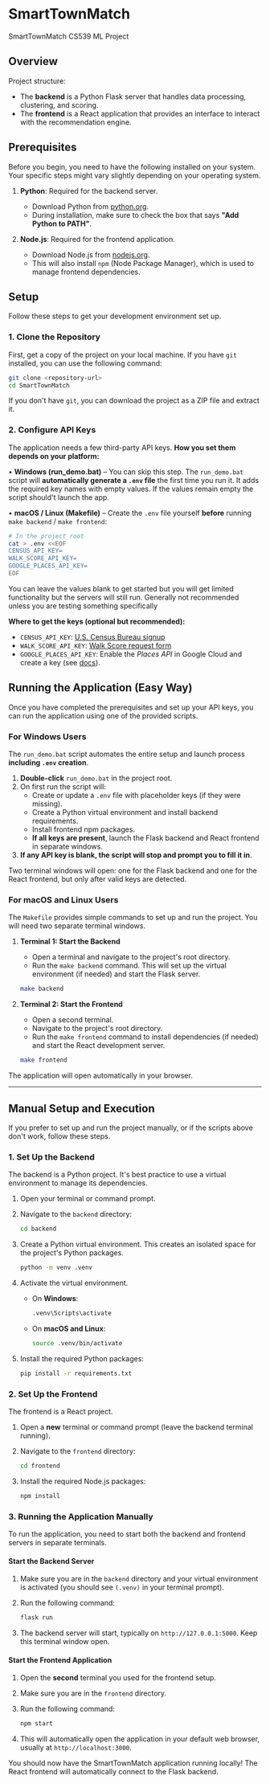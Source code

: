 # SmartTownMatch

SmartTownMatch CS539 ML Project

## Overview

Project structure:

- The **backend** is a Python Flask server that handles data processing, clustering, and scoring.
- The **frontend** is a React application that provides an interface to interact with the recommendation engine.

## Prerequisites

Before you begin, you need to have the following installed on your system. Your specific steps might vary slightly depending on your operating system.

1. **Python**: Required for the backend server.
    - Download Python from [python.org](https://www.python.org/downloads/).
    - During installation, make sure to check the box that says **"Add Python to PATH"**.

2. **Node.js**: Required for the frontend application.
    - Download Node.js from [nodejs.org](https://nodejs.org/en/download/).
    - This will also install `npm` (Node Package Manager), which is used to manage frontend dependencies.

## Setup

Follow these steps to get your development environment set up.

### 1. Clone the Repository

First, get a copy of the project on your local machine. If you have `git` installed, you can use the following command:

```bash
git clone <repository-url>
cd SmartTownMatch
```

If you don't have `git`, you can download the project as a ZIP file and extract it.

### 2. Configure API Keys

The application needs a few third-party API keys. **How you set them depends on your platform:**

• **Windows (run_demo.bat)** – You can skip this step. The `run_demo.bat` script will **automatically generate a `.env` file** the first time you run it. It adds the required key names with empty values. If the values remain empty the script should't launch the app.

• **macOS / Linux (Makefile)** – Create the `.env` file yourself **before** running `make backend` / `make frontend`:

```bash
# In the project root
cat > .env <<EOF
CENSUS_API_KEY=
WALK_SCORE_API_KEY=
GOOGLE_PLACES_API_KEY=
EOF
```

You can leave the values blank to get started but you will get limited functionality but the servers will still run. Generally not recommended unless you are testing something specifically

**Where to get the keys (optional but recommended):**

- `CENSUS_API_KEY`: [U.S. Census Bureau signup](https://api.census.gov/data/key_signup.html)
- `WALK_SCORE_API_KEY`: [Walk Score request form](https://www.walkscore.com/professional/api.php)
- `GOOGLE_PLACES_API_KEY`: Enable the *Places API* in Google Cloud and create a key (see [docs](https://developers.google.com/maps/documentation/places/web-service/get-api-key)).

## Running the Application (Easy Way)

Once you have completed the prerequisites and set up your API keys, you can run the application using one of the provided scripts.

### For Windows Users

The `run_demo.bat` script automates the entire setup and launch process **including `.env` creation**.

1. **Double-click** `run_demo.bat` in the project root.
2. On first run the script will:
    - Create or update a `.env` file with placeholder keys (if they were missing).
    - Create a Python virtual environment and install backend requirements.
    - Install frontend npm packages.
    - **If all keys are present**, launch the Flask backend and React frontend in separate windows.
3. **If any API key is blank, the script will stop and prompt you to fill it in**.

Two terminal windows will open: one for the Flask backend and one for the React frontend, but only after valid keys are detected.

### For macOS and Linux Users

The `Makefile` provides simple commands to set up and run the project. You will need two separate terminal windows.

1. **Terminal 1: Start the Backend**
    - Open a terminal and navigate to the project's root directory.
    - Run the `make backend` command. This will set up the virtual environment (if needed) and start the Flask server.

    ```bash
    make backend
    ```

2. **Terminal 2: Start the Frontend**
    - Open a second terminal.
    - Navigate to the project's root directory.
    - Run the `make frontend` command to install dependencies (if needed) and start the React development server.

    ```bash
    make frontend
    ```

The application will open automatically in your browser.

---

## Manual Setup and Execution

If you prefer to set up and run the project manually, or if the scripts above don't work, follow these steps.

### 1. Set Up the Backend

The backend is a Python project. It's best practice to use a virtual environment to manage its dependencies.

1. Open your terminal or command prompt.
2. Navigate to the `backend` directory:

    ```bash
    cd backend
    ```

3. Create a Python virtual environment. This creates an isolated space for the project's Python packages.

    ```bash
    python -m venv .venv
    ```

4. Activate the virtual environment.
    - On **Windows**:

      ```bash
      .venv\Scripts\activate
      ```

    - On **macOS and Linux**:

      ```bash
      source .venv/bin/activate
      ```

5. Install the required Python packages:

    ```bash
    pip install -r requirements.txt
    ```

### 2. Set Up the Frontend

The frontend is a React project.

1. Open a **new** terminal or command prompt (leave the backend terminal running).
2. Navigate to the `frontend` directory:

    ```bash
    cd frontend
    ```

3. Install the required Node.js packages:

    ```bash
    npm install
    ```

### 3. Running the Application Manually

To run the application, you need to start both the backend and frontend servers in separate terminals.

#### Start the Backend Server

1. Make sure you are in the `backend` directory and your virtual environment is activated (you should see `(.venv)` in your terminal prompt).
2. Run the following command:

    ```bash
    flask run
    ```

3. The backend server will start, typically on `http://127.0.0.1:5000`. Keep this terminal window open.

#### Start the Frontend Application

1. Open the **second** terminal you used for the frontend setup.
2. Make sure you are in the `frontend` directory.
3. Run the following command:

    ```bash
    npm start
    ```

4. This will automatically open the application in your default web browser, usually at `http://localhost:3000`.

You should now have the SmartTownMatch application running locally! The React frontend will automatically connect to the Flask backend.
